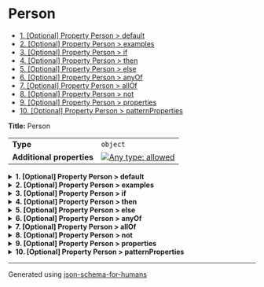 # Person

- [1. [Optional] Property Person > default](#default-61756c74)
- [2. [Optional] Property Person > examples](#examples-706c6573)
- [3. [Optional] Property Person > if](#if-6966)
- [4. [Optional] Property Person > then](#then-7468656e)
- [5. [Optional] Property Person > else](#else-656c7365)
- [6. [Optional] Property Person > anyOf](#anyOf-6e794f66)
- [7. [Optional] Property Person > allOf](#allOf-6c6c4f66)
- [8. [Optional] Property Person > not](#not-6e6f74)
- [9. [Optional] Property Person > properties](#properties-74696573)
- [10. [Optional] Property Person > patternProperties](#patternProperties-74696573)

**Title:** Person

|                           |                                                                                                                                   |
| ------------------------- | --------------------------------------------------------------------------------------------------------------------------------- |
| **Type**                  | `object`                                                                                                                          |
| **Additional properties** | [![Any type: allowed](https://img.shields.io/badge/Any%20type-allowed-green)](# "Additional Properties of any type are allowed.") |

<details>
<summary><strong> <a name="default-61756c74"></a>1. [Optional] Property Person > default</strong>  

</summary>
<blockquote>

|          |          |
| -------- | -------- |
| **Type** | `string` |

**Description:** default

</blockquote>
</details>

<details>
<summary><strong> <a name="examples-706c6573"></a>2. [Optional] Property Person > examples</strong>  

</summary>
<blockquote>

|          |          |
| -------- | -------- |
| **Type** | `string` |

**Description:** examples

</blockquote>
</details>

<details>
<summary><strong> <a name="if-6966"></a>3. [Optional] Property Person > if</strong>  

</summary>
<blockquote>

|                           |                                                                                                                                   |
| ------------------------- | --------------------------------------------------------------------------------------------------------------------------------- |
| **Type**                  | `object`                                                                                                                          |
| **Additional properties** | [![Any type: allowed](https://img.shields.io/badge/Any%20type-allowed-green)](# "Additional Properties of any type are allowed.") |

**Description:** if

</blockquote>
</details>

<details>
<summary><strong> <a name="then-7468656e"></a>4. [Optional] Property Person > then</strong>  

</summary>
<blockquote>

|                           |                                                                                                                                   |
| ------------------------- | --------------------------------------------------------------------------------------------------------------------------------- |
| **Type**                  | `object`                                                                                                                          |
| **Additional properties** | [![Any type: allowed](https://img.shields.io/badge/Any%20type-allowed-green)](# "Additional Properties of any type are allowed.") |

**Description:** then

</blockquote>
</details>

<details>
<summary><strong> <a name="else-656c7365"></a>5. [Optional] Property Person > else</strong>  

</summary>
<blockquote>

|                           |                                                                                                                                   |
| ------------------------- | --------------------------------------------------------------------------------------------------------------------------------- |
| **Type**                  | `object`                                                                                                                          |
| **Additional properties** | [![Any type: allowed](https://img.shields.io/badge/Any%20type-allowed-green)](# "Additional Properties of any type are allowed.") |

**Description:** else

</blockquote>
</details>

<details>
<summary><strong> <a name="anyOf-6e794f66"></a>6. [Optional] Property Person > anyOf</strong>  

</summary>
<blockquote>

|                           |                                                                                                                                   |
| ------------------------- | --------------------------------------------------------------------------------------------------------------------------------- |
| **Type**                  | `object`                                                                                                                          |
| **Additional properties** | [![Any type: allowed](https://img.shields.io/badge/Any%20type-allowed-green)](# "Additional Properties of any type are allowed.") |

**Description:** anyOf

</blockquote>
</details>

<details>
<summary><strong> <a name="allOf-6c6c4f66"></a>7. [Optional] Property Person > allOf</strong>  

</summary>
<blockquote>

|                           |                                                                                                                                   |
| ------------------------- | --------------------------------------------------------------------------------------------------------------------------------- |
| **Type**                  | `object`                                                                                                                          |
| **Additional properties** | [![Any type: allowed](https://img.shields.io/badge/Any%20type-allowed-green)](# "Additional Properties of any type are allowed.") |

**Description:** allOf

</blockquote>
</details>

<details>
<summary><strong> <a name="not-6e6f74"></a>8. [Optional] Property Person > not</strong>  

</summary>
<blockquote>

|                           |                                                                                                                                   |
| ------------------------- | --------------------------------------------------------------------------------------------------------------------------------- |
| **Type**                  | `object`                                                                                                                          |
| **Additional properties** | [![Any type: allowed](https://img.shields.io/badge/Any%20type-allowed-green)](# "Additional Properties of any type are allowed.") |

**Description:** not

</blockquote>
</details>

<details>
<summary><strong> <a name="properties-74696573"></a>9. [Optional] Property Person > properties</strong>  

</summary>
<blockquote>

|                           |                                                                                                                                   |
| ------------------------- | --------------------------------------------------------------------------------------------------------------------------------- |
| **Type**                  | `object`                                                                                                                          |
| **Additional properties** | [![Any type: allowed](https://img.shields.io/badge/Any%20type-allowed-green)](# "Additional Properties of any type are allowed.") |

**Description:** properties

</blockquote>
</details>

<details>
<summary><strong> <a name="patternProperties-74696573"></a>10. [Optional] Property Person > patternProperties</strong>  

</summary>
<blockquote>

|                           |                                                                                                                                   |
| ------------------------- | --------------------------------------------------------------------------------------------------------------------------------- |
| **Type**                  | `object`                                                                                                                          |
| **Additional properties** | [![Any type: allowed](https://img.shields.io/badge/Any%20type-allowed-green)](# "Additional Properties of any type are allowed.") |

**Description:** patternProperties

</blockquote>
</details>

----------------------------------------------------------------------------------------------------------------------------
Generated using [json-schema-for-humans](https://github.com/coveooss/json-schema-for-humans)
